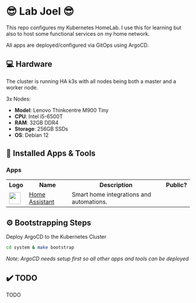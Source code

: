 # :sunglasses: Lab Joel :sunglasses:

This repo configures my Kubernetes HomeLab.  I use this for learning but also to host some functional services on my home network.

All apps are deployed/configured via GitOps using ArgoCD.

## :computer: Hardware

The cluster is running HA k3s with all nodes being both a master and a worker node.

3x Nodes:

* **Model**: Lenovo Thinkcentre M900 Tiny
* **CPU**: Intel i5-6500T
* **RAM**: 32GB DDR4
* **Storage**: 256GB SSDs
* **OS**: Debian 12

## :rocket: Installed Apps & Tools

### Apps
<table>
    <tr>
        <th>Logo</th>
        <th>Name</th>
        <th>Description</th>
        <th>Public?</th>
    </tr>
    <tr>
        <td><img width="32" src="https://simpleicons.org/icons/homeassistant.svg"></td>
        <td><a href="https://www.home-assistant.io/">Home Assistant</a></td>
        <td>Smart home integrations and automations.</td>
    </tr>
</table>


## :gear: Bootstrapping Steps

Deploy ArgoCD to the Kubernetes Cluster

```bash
cd system & make bootstrap
```
*Note: ArgoCD needs setup first so all other apps and tools can be deployed*

## :heavy_check_mark: TODO 
TODO

